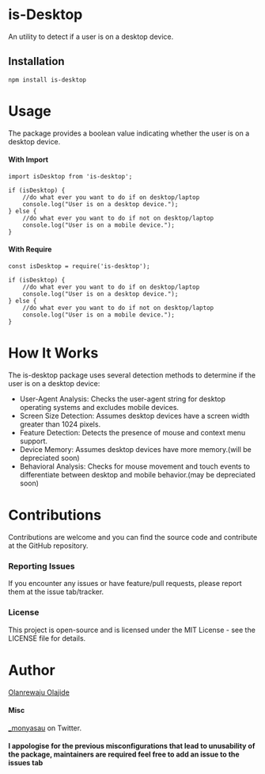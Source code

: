 # is-Desktop

An utility to detect if a user is on a desktop device.

## Installation


```
npm install is-desktop
```

# Usage
The package provides a boolean value indicating whether the user is on a desktop device.
#### With Import
```
import isDesktop from 'is-desktop';

if (isDesktop) {
    //do what ever you want to do if on desktop/laptop
    console.log("User is on a desktop device.");
} else {
    //do what ever you want to do if not on desktop/laptop
    console.log("User is on a mobile device.");
}
```
#### With Require
```
const isDesktop = require('is-desktop');

if (isDesktop) {
    //do what ever you want to do if on desktop/laptop
    console.log("User is on a desktop device.");
} else {
    //do what ever you want to do if not on desktop/laptop
    console.log("User is on a mobile device.");
}
```

# How It Works
The is-desktop package uses several detection methods to determine if the user is on a desktop device:

* User-Agent Analysis: Checks the user-agent string for desktop operating systems and excludes mobile devices.
* Screen Size Detection: Assumes desktop devices have a screen width greater than 1024 pixels.
* Feature Detection: Detects the presence of mouse and context menu support.
* Device Memory: Assumes desktop devices have more memory.(will be depreciated soon)
* Behavioral Analysis: Checks for mouse movement and touch events to differentiate between desktop and mobile behavior.(may be depreciated soon)

# Contributions
 Contributions are welcome and you can find the source code and contribute at the GitHub repository.

### Reporting Issues
If you encounter any issues or have feature/pull requests, please report them at the issue tab/tracker.

### License
This project is open-source and is licensed under the MIT License - see the LICENSE file for details.

# Author
<a href="https://monyasau.netlify.app" target="_blank">Olanrewaju Olajide</a>

#### Misc
<a href="https://x.com/_monyasau" target="_blank">_monyasau</a> on Twitter.

#### I appologise for the previous misconfigurations that lead to unusability of the package, maintainers are required feel free to add an issue to the issues tab